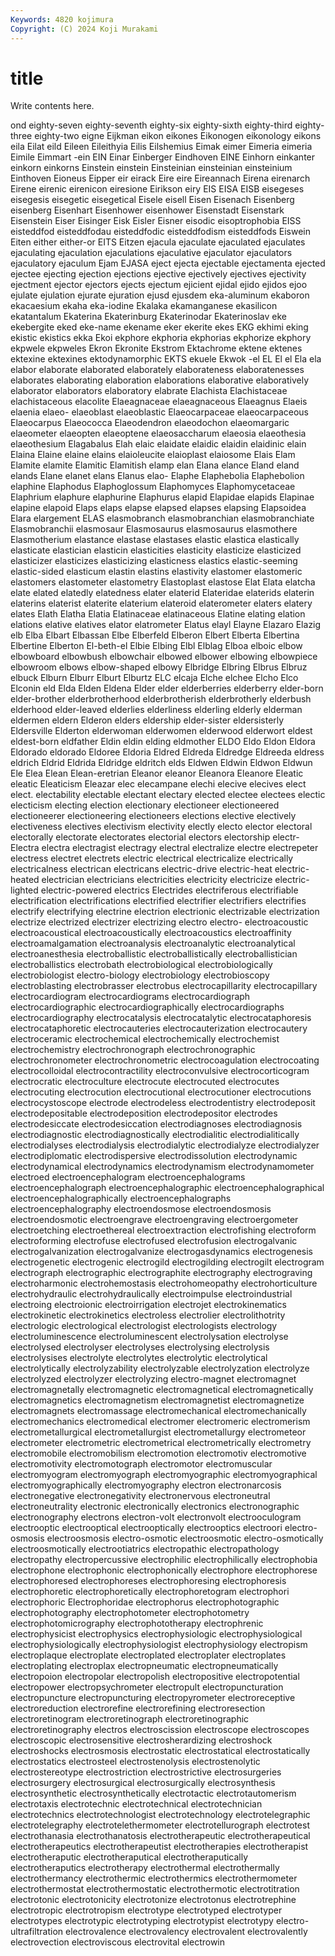 ```yaml
---
Keywords: 4820 kojimura
Copyright: (C) 2024 Koji Murakami
---
```


# title

Write contents here.



ond eighty-seven eighty-seventh eighty-six eighty-sixth eighty-third eighty-three eighty-two
eigne Eijkman eikon eikones Eikonogen eikonology eikons eila Eilat eild
Eileen Eileithyia Eilis Eilshemius Eimak eimer Eimeria eimeria Eimile Eimmart
-ein EIN Einar Einberger Eindhoven EINE Einhorn einkanter einkorn einkorns
Einstein einstein Einsteinian einsteinian einsteinium Einthoven Eioneus Eipper eir eirack
Eire eire Eireannach Eirena eirenarch Eirene eirenic eirenicon eiresione Eirikson
eiry EIS EISA EISB eisegeses eisegesis eisegetic eisegetical Eisele eisell
Eisen Eisenach Eisenberg eisenberg Eisenhart Eisenhower eisenhower Eisenstadt Eisenstark Eisenstein
Eiser Eisinger Eisk Eisler Eisner eisodic eisoptrophobia EISS eisteddfod eisteddfodau
eisteddfodic eisteddfodism eisteddfods Eiswein Eiten either either-or EITS Eitzen ejacula
ejaculate ejaculated ejaculates ejaculating ejaculation ejaculations ejaculative ejaculator ejaculators ejaculatory
ejaculum Ejam EJASA eject ejecta ejectable ejectamenta ejected ejectee ejecting
ejection ejections ejective ejectively ejectives ejectivity ejectment ejector ejectors ejects
ejectum ejicient ejidal ejido ejidos ejoo ejulate ejulation ejurate ejuration
ejusd ejusdem eka-aluminum ekaboron ekacaesium ekaha eka-iodine Ekalaka ekamanganese ekasilicon
ekatantalum Ekaterina Ekaterinburg Ekaterinodar Ekaterinoslav eke ekebergite eked eke-name ekename
eker ekerite ekes EKG ekhimi eking ekistic ekistics ekka Ekoi
ekphore ekphoria ekphorias ekphorize ekphory ekpwele ekpweles Ekron Ekronite Ekstrom
Ektachrome ektene ektenes ektexine ektexines ektodynamorphic EKTS ekuele Ekwok -el
EL El el Ela ela elabor elaborate elaborated elaborately elaborateness
elaboratenesses elaborates elaborating elaboration elaborations elaborative elaboratively elaborator elaborators elaboratory
elabrate Elachista Elachistaceae elachistaceous elacolite Elaeagnaceae elaeagnaceous Elaeagnus Elaeis elaenia
elaeo- elaeoblast elaeoblastic Elaeocarpaceae elaeocarpaceous Elaeocarpus Elaeococca Elaeodendron elaeodochon elaeomargaric
elaeometer elaeopten elaeoptene elaeosaccharum elaeosia elaeothesia elaeothesium Elagabalus Elah elaic
elaidate elaidic elaidin elaidinic elain Elaina Elaine elaine elains elaioleucite
elaioplast elaiosome Elais Elam Elamite elamite Elamitic Elamitish elamp elan
Elana elance Eland eland elands Elane elanet elans Elanus elao-
Elaphe Elaphebolia Elaphebolion elaphine Elaphodus Elaphoglossum Elaphomyces Elaphomycetaceae Elaphrium elaphure
elaphurine Elaphurus elapid Elapidae elapids Elapinae elapine elapoid Elaps elaps
elapse elapsed elapses elapsing Elapsoidea Elara elargement ELAS elasmobranch elasmobranchian
elasmobranchiate Elasmobranchii elasmosaur Elasmosaurus elasmosaurus elasmothere Elasmotherium elastance elastase elastases
elastic elastica elastically elasticate elastician elasticin elasticities elasticity elasticize elasticized
elasticizer elasticizes elasticizing elasticness elastics elastic-seeming elastic-sided elasticum elastin elastins
elastivity elastomer elastomeric elastomers elastometer elastometry Elastoplast elastose Elat Elata
elatcha elate elated elatedly elatedness elater elaterid Elateridae elaterids elaterin
elaterins elaterist elaterite elaterium elateroid elaterometer elaters elatery elates Elath
Elatha Elatia Elatinaceae elatinaceous Elatine elating elation elations elative elatives
elator elatrometer Elatus elayl Elayne Elazaro Elazig elb Elba Elbart
Elbassan Elbe Elberfeld Elberon Elbert Elberta Elbertina Elbertine Elberton El-beth-el
Elbie Elbing Elbl Elblag Elboa elboic elbow elbowboard elbowbush elbowchair
elbowed elbower elbowing elbowpiece elbowroom elbows elbow-shaped elbowy Elbridge Elbring
Elbrus Elbruz elbuck Elburn Elburr Elburt Elburtz ELC elcaja Elche
elchee Elcho Elco Elconin eld Elda Elden Eldena Elder elder
elderberries elderberry elder-born elder-brother elderbrotherhood elderbrotherish elderbrotherly elderbush elderhood elder-leaved
elderlies elderliness elderling elderly elderman eldermen eldern Elderon elders eldership
elder-sister eldersisterly Eldersville Elderton elderwoman elderwomen elderwood elderwort eldest eldest-born
eldfather Eldin eldin elding eldmother ELDO Eldo Eldon Eldora Eldorado
eldorado Eldoree Eldoria Eldred Eldreda Eldredge Eldreeda eldress eldrich Eldrid
Eldrida Eldridge eldritch elds Eldwen Eldwin Eldwon Eldwun Ele Elea
Elean Elean-eretrian Eleanor eleanor Eleanora Eleanore Eleatic eleatic Eleaticism Eleazar
elec elecampane elechi elecive elecives elect elect. electability electable electant
electary elected electee electees electic electicism electing election electionary electioneer
electioneered electioneerer electioneering electioneers elections elective electively electiveness electives electivism
electivity electly electo elector electoral electorally electorate electorates electorial electors
electorship electr- Electra electra electragist electragy electral electralize electre electrepeter
electress electret electrets electric electrical electricalize electrically electricalness electrican electricans
electric-drive electric-heat electric-heated electrician electricians electricities electricity electricize electric-lighted electric-powered
electrics Electrides electriferous electrifiable electrification electrifications electrified electrifier electrifiers electrifies
electrify electrifying electrine electrion electrionic electrizable electrization electrize electrized electrizer
electrizing electro electro- electroacoustic electroacoustical electroacoustically electroacoustics electroaffinity electroamalgamation electroanalysis
electroanalytic electroanalytical electroanesthesia electroballistic electroballistically electroballistician electroballistics electrobath electrobiological electrobiologically
electrobiologist electro-biology electrobiology electrobioscopy electroblasting electrobrasser electrobus electrocapillarity electrocapillary electrocardiogram
electrocardiograms electrocardiograph electrocardiographic electrocardiographically electrocardiographs electrocardiography electrocatalysis electrocatalytic electrocataphoresis electrocataphoretic
electrocauteries electrocauterization electrocautery electroceramic electrochemical electrochemically electrochemist electrochemistry electrochronograph electrochronographic
electrochronometer electrochronometric electrocoagulation electrocoating electrocolloidal electrocontractility electroconvulsive electrocorticogram electrocratic electroculture
electrocute electrocuted electrocutes electrocuting electrocution electrocutional electrocutioner electrocutions electrocystoscope electrode
electrodeless electrodentistry electrodeposit electrodepositable electrodeposition electrodepositor electrodes electrodesiccate electrodesiccation electrodiagnoses
electrodiagnosis electrodiagnostic electrodiagnostically electrodialitic electrodialitically electrodialyses electrodialysis electrodialytic electrodialyze electrodialyzer
electrodiplomatic electrodispersive electrodissolution electrodynamic electrodynamical electrodynamics electrodynamism electrodynamometer electroed electroencephalogram
electroencephalograms electroencephalograph electroencephalographic electroencephalographical electroencephalographically electroencephalographs electroencephalography electroendosmose electroendosmosis electroendosmotic
electroengrave electroengraving electroergometer electroetching electroethereal electroextraction electrofishing electroform electroforming electrofuse
electrofused electrofusion electrogalvanic electrogalvanization electrogalvanize electrogasdynamics electrogenesis electrogenetic electrogenic electrogild
electrogilding electrogilt electrogram electrograph electrographic electrographite electrography electrograving electroharmonic electrohemostasis
electrohomeopathy electrohorticulture electrohydraulic electrohydraulically electroimpulse electroindustrial electroing electroionic electroirrigation electrojet
electrokinematics electrokinetic electrokinetics electroless electrolier electrolithotrity electrologic electrological electrologist electrologists
electrology electroluminescence electroluminescent electrolysation electrolyse electrolysed electrolyser electrolyses electrolysing electrolysis
electrolysises electrolyte electrolytes electrolytic electrolytical electrolytically electrolyzability electrolyzable electrolyzation electrolyze
electrolyzed electrolyzer electrolyzing electro-magnet electromagnet electromagnetally electromagnetic electromagnetical electromagnetically electromagnetics
electromagnetism electromagnetist electromagnetize electromagnets electromassage electromechanical electromechanically electromechanics electromedical electromer
electromeric electromerism electrometallurgical electrometallurgist electrometallurgy electrometeor electrometer electrometric electrometrical electrometrically
electrometry electromobile electromobilism electromotion electromotiv electromotive electromotivity electromotograph electromotor electromuscular
electromyogram electromyograph electromyographic electromyographical electromyographically electromyography electron electronarcosis electronegative electronegativity
electronervous electroneutral electroneutrality electronic electronically electronics electronographic electronography electrons electron-volt
electronvolt electrooculogram electrooptic electrooptical electrooptically electrooptics electroori electro-osmosis electroosmosis electro-osmotic
electroosmotic electro-osmotically electroosmotically electrootiatrics electropathic electropathology electropathy electropercussive electrophilic electrophilically
electrophobia electrophone electrophonic electrophonically electrophore electrophorese electrophoresed electrophoreses electrophoresing electrophoresis
electrophoretic electrophoretically electrophoretogram electrophori electrophoric Electrophoridae electrophorus electrophotographic electrophotography electrophotometer
electrophotometry electrophotomicrography electrophototherapy electrophrenic electrophysicist electrophysics electrophysiologic electrophysiological electrophysiologically electrophysiologist
electrophysiology electropism electroplaque electroplate electroplated electroplater electroplates electroplating electroplax electropneumatic
electropneumatically electropoion electropolar electropolish electropositive electropotential electropower electropsychrometer electropult electropuncturation
electropuncture electropuncturing electropyrometer electroreceptive electroreduction electrorefine electrorefining electroresection electroretinogram electroretinograph
electroretinographic electroretinography electros electroscission electroscope electroscopes electroscopic electrosensitive electrosherardizing electroshock
electroshocks electrosmosis electrostatic electrostatical electrostatically electrostatics electrosteel electrostenolysis electrostenolytic electrostereotype
electrostriction electrostrictive electrosurgeries electrosurgery electrosurgical electrosurgically electrosynthesis electrosynthetic electrosynthetically electrotactic
electrotautomerism electrotaxis electrotechnic electrotechnical electrotechnician electrotechnics electrotechnologist electrotechnology electrotelegraphic electrotelegraphy
electrotelethermometer electrotellurograph electrotest electrothanasia electrothanatosis electrotherapeutic electrotherapeutical electrotherapeutics electrotherapeutist electrotherapies
electrotherapist electrotheraputic electrotheraputical electrotheraputically electrotheraputics electrotherapy electrothermal electrothermally electrothermancy electrothermic
electrothermics electrothermometer electrothermostat electrothermostatic electrothermotic electrotitration electrotonic electrotonicity electrotonize electrotonus
electrotrephine electrotropic electrotropism electrotype electrotyped electrotyper electrotypes electrotypic electrotyping electrotypist
electrotypy electro-ultrafiltration electrovalence electrovalency electrovalent electrovalently electrovection electroviscous electrovital electrowin
